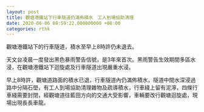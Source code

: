 ```yaml
---
layout: post
title: 觀塘港鐵站下行車隧道仍滿佈積水　工人到場協助清理
date: 2020-06-06 08:59:22.000000000 +08:00
categories: rthk
---
```


觀塘港鐵站下的行車隧道，積水至早上8時許仍未退去。

天文台凌晨一度發出黑色暴雨警告信號，是3年來首次。黑雨警告生效期間多區水浸，在觀塘港鐵站下迴旋處及行車隧道出現嚴重水浸。

早上8時許，觀塘道路面的積水已退，行車隧道內仍滿佈積水，隧道中間水深浸過路中分隔石壆，有工人到場協助清理雜物及疏導積水，行車綫上留有泥濘，四條行車綫需要封閉，經觀塘道往藍田方向的交通大受影響，車輛要改行觀塘迴旋處，現場出現長長車龍。
